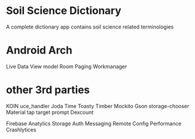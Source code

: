 # Soil Science Dictionary
A complete dictionary app contains soil science related terminologies

# Android Arch
Live Data
View model
Room
Paging
Workmanager

# other 3rd parties
KOIN
uce_handler
Joda Time
Toasty
Timber
Mockito
Gson
storage-chooser
Material tap target prompt
Dexcount

Firebase
Anatylics
Storage
Auth
Messaging
Remote Config
Performance
Crashlytices

